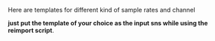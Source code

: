 Here are templates for different kind of sample rates and channel

**just put the template of your choice as the input sns while using the reimport script**.

